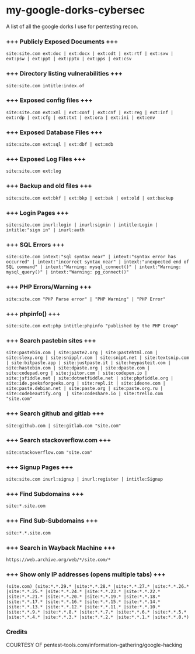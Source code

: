 # my-google-dorks-cybersec
A list of all the google dorks I use for pentesting recon.

### +++ Publicly Exposed Documents +++

`site:site.com ext:doc | ext:docx | ext:odt | ext:rtf | ext:sxw | ext:psw | ext:ppt | ext:pptx | ext:pps | ext:csv`

### +++ Directory listing vulnerabilities +++

`site:site.com intitle:index.of`

### +++ Exposed config files +++ 

`site:site.com ext:xml | ext:conf | ext:cnf | ext:reg | ext:inf | ext:rdp | ext:cfg | ext:txt | ext:ora | ext:ini | ext:env`

### +++ Exposed Database Files +++

`site:site.com ext:sql | ext:dbf | ext:mdb`

### +++ Exposed Log Files +++

`site:site.com ext:log`

### +++ Backup and old files +++

`site:site.com ext:bkf | ext:bkp | ext:bak | ext:old | ext:backup`

### +++ Login Pages +++

`site:site.com inurl:login | inurl:signin | intitle:Login | intitle:"sign in" | inurl:auth`

### +++ SQL Errors +++

`site:site.com intext:"sql syntax near" | intext:"syntax error has occurred" | intext:"incorrect syntax near" | intext:"unexpected end of SQL command" | intext:"Warning: mysql_connect()" | intext:"Warning: mysql_query()" | intext:"Warning: pg_connect()"`

### +++ PHP Errors/Warning +++

`site:site.com "PHP Parse error" | "PHP Warning" | "PHP Error"`

### +++ phpinfo() +++

`site:site.com ext:php intitle:phpinfo "published by the PHP Group"`

### +++ Search pastebin sites +++

`site:pastebin.com | site:paste2.org | site:pastehtml.com | site:slexy.org | site:snipplr.com | site:snipt.net | site:textsnip.com | site:bitpaste.app | site:justpaste.it | site:heypasteit.com | site:hastebin.com | site:dpaste.org | site:dpaste.com | site:codepad.org | site:jsitor.com | site:codepen.io | site:jsfiddle.net | site:dotnetfiddle.net | site:phpfiddle.org | site:ide.geeksforgeeks.org | site:repl.it | site:ideone.com | site:paste.debian.net | site:paste.org | site:paste.org.ru | site:codebeautify.org  | site:codeshare.io | site:trello.com "site.com"`

### +++ Search github and gitlab +++

`site:github.com | site:gitlab.com "site.com"`


### +++ Search stackoverflow.com +++

`site:stackoverflow.com "site.com"`

### +++ Signup Pages +++

`site:site.com inurl:signup | inurl:register | intitle:Signup`

### +++ Find Subdomains +++

`site:*.site.com`

### +++ Find Sub-Subdomains +++

`site:*.*.site.com`

### +++ Search in Wayback Machine +++

`https://web.archive.org/web/*/site.com/*`

### +++ Show only IP addresses (opens multiple tabs) +++

`(site.com) (site:*.*.29.* |site:*.*.28.* |site:*.*.27.* |site:*.*.26.* |site:*.*.25.* |site:*.*.24.* |site:*.*.23.* |site:*.*.22.* |site:*.*.21.* |site:*.*.20.* |site:*.*.19.* |site:*.*.18.* |site:*.*.17.* |site:*.*.16.* |site:*.*.15.* |site:*.*.14.* |site:*.*.13.* |site:*.*.12.* |site:*.*.11.* |site:*.*.10.* |site:*.*.9.* |site:*.*.8.* |site:*.*.7.* |site:*.*.6.* |site:*.*.5.* |site:*.*.4.* |site:*.*.3.* |site:*.*.2.* |site:*.*.1.* |site:*.*.0.*)`

### Credits
COURTESY OF 
pentest-tools.com/information-gathering/google-hacking




